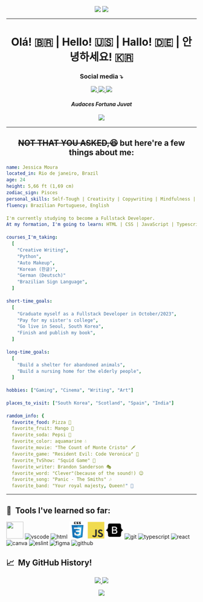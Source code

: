 <p align="center">
  <img src="https://capsule-render.vercel.app/api?type=waving&color=0:901D36,100:F1242A&height=150&section=header&stroke=000000&fontColor=FFFF&text=%20Lady%20Jessie's%20Space&fontSize=60&animation=blink" />
  <a href="https://www.youtube.com/watch?v=_eFRFQKIt_I">
  <img src="https://capsule-render.vercel.app/api?type=transparent&color=0:27DBD5,100:0D9692&height=50&section=header&stroke=000000&fontColor=901D36&text=%20Girl,%20put%20your%20records%20on%20🎵%20첫사랑&fontSize=30&animation=blink" /></a>
 </p>
 
<hr>
<div align="center">
<h1>Olá! 🇧🇷 | Hello! 🇺🇸 | Hallo! 🇩🇪 | 안녕하세요! 🇰🇷 </h1>
</div>
<div align="center">
<h3>Social media ⤵</h3>
</div>
<div align="center">
<a href="https://www.instagram.com/lady_jessie19/">
  <img height="50" src="https://user-images.githubusercontent.com/106931747/209094497-85dcce3b-68a7-4c25-8c13-71ff54dae73f.png"/>
</a>
<a href="https://medium.com/@jessie_moura">
  <img height="50" src="https://user-images.githubusercontent.com/106931747/209095061-1e8429d6-b907-4a27-9012-8828186dec81.png"/>
</a>
<a href="https://www.linkedin.com/in/jessiemoura19/">
  <img height="50" src="https://user-images.githubusercontent.com/106931747/209045671-b2c91564-024d-4ad5-bc5c-6a159e938b6d.png"/>
</a>
<div align="center">
  <h4><em>Audaces Fortuna Juvat</em></h4>
</div>
</div>
<div align="center">
<img width="500" src="https://media4.giphy.com/media/B0XEhdoeRleTe/giphy.gif?cid=ecf05e47x5570sam9dpzkmk9p23iewmseffsbr7dqapufv18&rid=giphy.gif&ct=g"/>
</div>
<hr>
<div align="center">
<h2><del>NOT THAT YOU ASKED,😆</del> but here're a few things about me:</he>
</div>

```yaml
name: Jessica Moura
located_in: Rio de janeiro, Brazil
age: 24
height: 5,66 ft (1,69 cm)
zodiac_sign: Pisces
personal_skills: Self-Tough | Creativity | Copywriting | Mindfulness | Professional Organization
fluency: Brazilian Portuguese, English

I'm currently studying to become a Fullstack Developer.
At my formation, I'm going to learn: HTML | CSS | JavaScript | Typescript | React | Node.js | Express | Nest | TypeORM

courses_I'm_taking: 
  [
    "Creative Writing",
    "Python",
    "Auto Makeup",
    "Korean (한글)",
    "German (Deutsch)"
    "Brazilian Sign Language",
  ]

short-time_goals:
  [
    "Graduate myself as a Fullstack Developer in October/2023",
    "Pay for my sister's college",
    "Go live in Seoul, South Korea",
    "Finish and publish my book",
  ]
  
long-time_goals:
  [
    "Build a shelter for abandoned animals",
    "Build a nursing home for the elderly people",
  ]
  
hobbies: ["Gaming", "Cinema", "Writing", "Art"]

places_to_visit: ["South Korea", "Scotland", "Spain", "India"]

ramdom_info: {
  favorite_food: Pizza 🍕
  favorite_fruit: Mango 🥭
  favorite_soda: Pepsi 🥤
  favorite_color: aquamarine 💧
  favorite_movie: "The Count of Monte Cristo" 🗡
  favorite_game: "Resident Evil: Code Veronica" 🌂
  favorite_TvShow: "Squid Game" 🐙
  favorite_writer: Brandon Sanderson 🎭
  favorite_word: "Clever"(because of the sound!) 😉
  favorite_song: "Panic - The Smiths" 🎶
  favorite_band: "Your royal majesty, Queen!" 👑
```
<hr>
<h2> 🚀 &nbsp;Tools I've learned so far:</h2>
<p align="left">
<img src="https://cdn.jsdelivr.net/gh/devicons/devicon/icons/photoshop/photoshop-line.svg" width="45" height="45"/>
<img src="https://cdn.jsdelivr.net/gh/devicons/devicon/icons/vscode/vscode-original.svg" alt="vscode" width="45" height="45"/>
<img src="https://cdn.jsdelivr.net/gh/devicons/devicon/icons/html5/html5-original.svg" alt="html" width="45" height="45"/>
<img src="https://raw.githubusercontent.com/devicons/devicon/master/icons/css3/css3-original-wordmark.svg" alt="css3" width="45" height="45" />
<img src="https://raw.githubusercontent.com/devicons/devicon/master/icons/javascript/javascript-original.svg" alt="javascript" width="45" height="45" />
<img src="https://raw.githubusercontent.com/devicons/devicon/master/icons/bootstrap/bootstrap-plain.svg" alt="bootstrap" width="45" height="45" />
<img src="https://cdn.jsdelivr.net/gh/devicons/devicon/icons/git/git-original.svg" alt="git" width="45" height="45"/>
<img src="https://cdn.jsdelivr.net/gh/devicons/devicon/icons/typescript/typescript-original.svg" alt="typescript" width="45" height="45"/>
<img src="https://cdn.jsdelivr.net/gh/devicons/devicon/icons/react/react-original.svg" alt="react" width="45" height="45"/>
<img src="https://cdn.jsdelivr.net/gh/devicons/devicon/icons/canva/canva-original.svg" alt="canva" width="45" height="45"/>
<img src="https://cdn.jsdelivr.net/gh/devicons/devicon/icons/eslint/eslint-original.svg" alt="eslint" width="45" height="45"/>
<img src="https://cdn.jsdelivr.net/gh/devicons/devicon/icons/figma/figma-original.svg" alt="figma" width="45" height="45"/>
<img src="https://cdn.jsdelivr.net/gh/devicons/devicon/icons/github/github-original.svg" alt="github" width="45" height="45"/>
<i class="devicon-github-original" font-size="16px"></i>
 
</p>
<h2> 📈 &nbsp;My GitHub History!</h2>
<div align="center">
<a href="https://github.com/LadyJessie19">
  <img height="180em" src="https://github-readme-stats.vercel.app/api?username=LadyJessie19&theme=noctis_minimus&show_icons=true" />
  <img height="180em" src="https://github-readme-stats.vercel.app/api/top-langs/?username=LadyJessie19&theme=noctis_minimus&layout=compact" />
</a>
</div>
<p align="center">
  <img src="https://capsule-render.vercel.app/api?type=waving&color=0:901D36,100:F1242A&height=100&section=footer"/>
</p>
